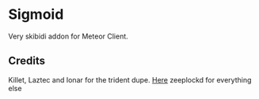 # Sigmoid

Very skibidi addon for Meteor Client.

## Credits

Killet, Laztec and Ionar for the trident dupe. [Here](https://github.com/Killetx/TridentDupe)
zeeplockd for everything else
